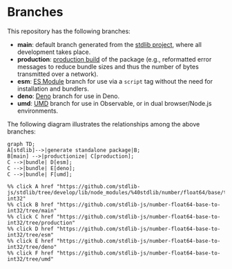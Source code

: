 <!--

@license Apache-2.0

Copyright (c) 2022 The Stdlib Authors.

Licensed under the Apache License, Version 2.0 (the "License");
you may not use this file except in compliance with the License.
You may obtain a copy of the License at

    http://www.apache.org/licenses/LICENSE-2.0

Unless required by applicable law or agreed to in writing, software
distributed under the License is distributed on an "AS IS" BASIS,
WITHOUT WARRANTIES OR CONDITIONS OF ANY KIND, either express or implied.
See the License for the specific language governing permissions and
limitations under the License.

-->

# Branches

This repository has the following branches:

-   **main**: default branch generated from the [stdlib project][stdlib-url], where all development takes place.
-   **production**: [production build][production-url] of the package (e.g., reformatted error messages to reduce bundle sizes and thus the number of bytes transmitted over a network).
-   **esm**: [ES Module][esm-url] branch for use via a `script` tag without the need for installation and bundlers.
-   **deno**: [Deno][deno-url] branch for use in Deno.
-   **umd**: [UMD][umd-url] branch for use in Observable, or in dual browser/Node.js environments.

The following diagram illustrates the relationships among the above branches:

```mermaid
graph TD;
A[stdlib]-->|generate standalone package|B;
B[main] -->|productionize| C[production];
C -->|bundle| D[esm];
C -->|bundle| E[deno];
C -->|bundle| F[umd];

%% click A href "https://github.com/stdlib-js/stdlib/tree/develop/lib/node_modules/%40stdlib/number/float64/base/to-int32"
%% click B href "https://github.com/stdlib-js/number-float64-base-to-int32/tree/main"
%% click C href "https://github.com/stdlib-js/number-float64-base-to-int32/tree/production"
%% click D href "https://github.com/stdlib-js/number-float64-base-to-int32/tree/esm"
%% click E href "https://github.com/stdlib-js/number-float64-base-to-int32/tree/deno"
%% click F href "https://github.com/stdlib-js/number-float64-base-to-int32/tree/umd"
```

[stdlib-url]: https://github.com/stdlib-js/stdlib/tree/develop/lib/node_modules/%40stdlib/number/float64/base/to-int32
[production-url]: https://github.com/stdlib-js/number-float64-base-to-int32/tree/production
[deno-url]: https://github.com/stdlib-js/number-float64-base-to-int32/tree/deno
[umd-url]: https://github.com/stdlib-js/number-float64-base-to-int32/tree/umd
[esm-url]: https://github.com/stdlib-js/number-float64-base-to-int32/tree/esm